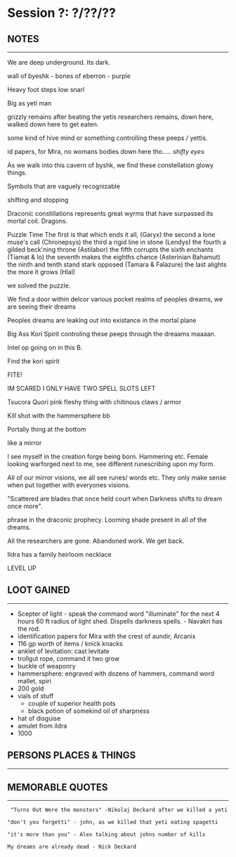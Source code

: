 # Session ?: ?/??/??

## NOTES
***

We are deep underground. Its dark.

wall of byeshk - bones of eberron - purple

Heavy foot steps low snarl

Big as yeti man

grizzly remains after beating the yetis
researchers remains, down here, walked down here to get eaten.

some kind of hive mind or something controlling these peeps / yettis.

id papers, for Mira, no womans bodies down here tho..... *shifty eyes*

As we walk into this cavern of byshk, we find these constellation glowy things. 

Symbols that are vaguely recognizable

shifting and stopping

Draconic constillations represents great wyrms that have surpassed its mortal coil. Dragons.

Puzzle Time
The first is that which ends it all, (Garyx)
the second a lone muse's call (Chronepsys)
the third a rigid line in stone (Lendys)
the fourth a gilded beck'ning throne (Astilabor)
the fifth corrupts the sixth enchants (Tiamat & Io)
the seventh makes the eighths chance (Asterinian Bahamut)
the ninth and tenth stand stark opposed (Tamara & Falazure)
the last alights the more it grows (Hlal)


we solved the puzzle.

We find a door within delcor various pocket realms of peoples dreams, we are seeing their dreams

Peoples dreams are leaking out into existance in the mortal plane

Big Ass Kori Spirit controling these peeps through the dreaams maaaan.

Intel op going on in this B.

Find the kori spirit

FITE!

IM SCARED I ONLY HAVE TWO SPELL SLOTS LEFT

Tsucora Quori
pink fleshy thing with chitinous claws / armor

Kill shot with the hammersphere bb

Portally thing at the bottom

like a mirror

I see myself in the creation forge being born. Hammering etc.
Female looking warforged next to me, see different runescribing upon my form.

All of our mirror visions, we all see runes/ words etc. They only make sense when put together with everyones visions.

"Scattered are blades that once held court when Darkness shifts to dream once more".

phrase in the draconic prophecy. Looming shade present in all of the dreams. 

All the researchers are gone. Abandoned work. We get back.

Ildra has a family heirloom necklace 

LEVEL UP

## LOOT GAINED
***
- Scepter of light - speak the command word "illuminate" for the next 4 hours 60 ft radius of light shed. Dispells darkness spells. - Navakri has the rod.
- identification papers for Mira with the crest of aundir, Arcanix
- 116 gp worth of items / knick knacks
- anklet of levitation: cast levitate
- trollgut rope, command it two grow
- buckle of weaponry
- hammersphere: engraved with dozens of hammers, command word mallet, spiri
- 200 gold
- vials of stuff
    - couple of superior health pots
    - black potion of somekind oil of sharpness
- hat of disguise
- amulet from ildra
- 1000

## PERSONS PLACES & THINGS
***

## MEMORABLE QUOTES
***
``` "Turns Out Were the monsters" -Nikolaj Deckard after we killed a yeti``` 

``` "don't you forgetti" - john, as we killed that yeti eating spagetti ```

``` "it's more than you" - Alex talking about johns number of kills ```

``` My dreams are already dead - Nick Deckard ```


